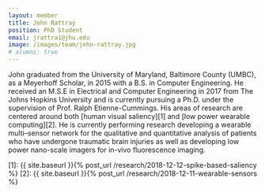 ```yaml
---
layout: member
title: John Rattray
position: PhD Student
email: jrattra1@jhu.edu
image: /images/team/john-rattray.jpg
# alumni: true
---
```


John graduated from the University of Maryland, Baltimore County (UMBC), as a Meyerhoff Scholar, in 2015 with a B.S. in Computer Engineering. He received an M.S.E in Electrical and Computer Engineering in 2017 from The Johns Hopkins University and is currently pursuing a Ph.D. under the supervision of Prof. Ralph Etienne-Cummings. His areas of research are centered around both [human visual saliency][1] and [low power wearable computing][2]. He is currently performing research developing a wearable multi–sensor network for the qualitative and quantitative analysis of patients who have undergone traumatic brain injuries as well as developing low power nano-scale imagers for in-vivo  fluorescence imaging.

[1]: {{ site.baseurl }}{% post_url /research/2018-12-12-spike-based-saliency %}
[2]: {{ site.baseurl }}{% post_url /research/2018-12-11-wearable-sensors %}

